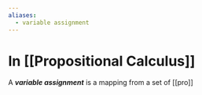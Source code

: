 ```yaml
---
aliases:
  - variable assignment
---
```

# In [[Propositional Calculus]]
A ___variable assignment___ is a mapping from a set of [[pro]]